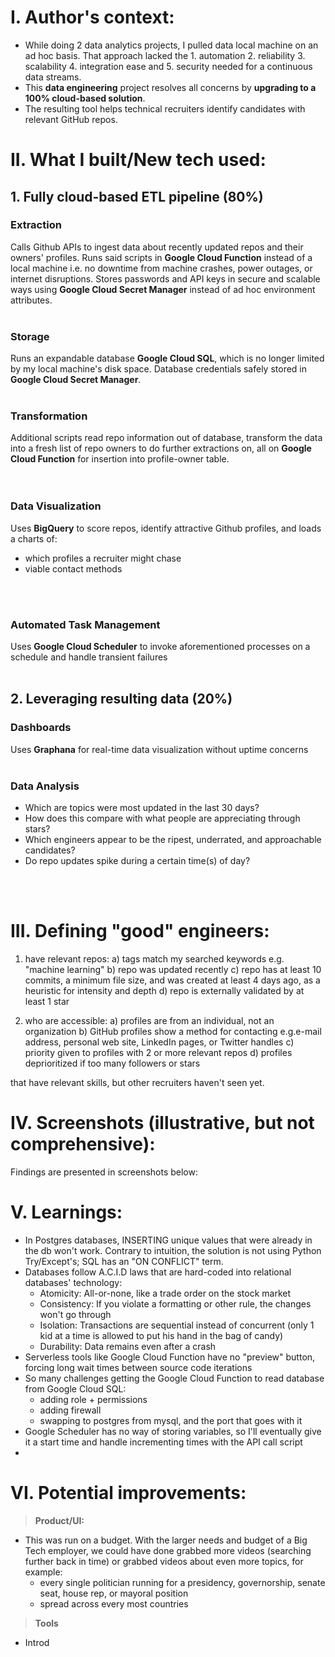 # I. Author's context:
- While doing 2 data analytics projects, I pulled data local machine on an ad hoc basis. That approach lacked the 1. automation 2. reliability 3. scalability 4. integration ease and 5. security needed for a continuous data streams.
- This __data engineering__ project resolves all concerns by __upgrading to a 100% cloud-based solution__.
- The resulting tool helps technical recruiters identify candidates with relevant GitHub repos.

# II. What I built/New tech used:
## 1. Fully cloud-based ETL pipeline (80%)
### Extraction
Calls Github APIs to ingest data about recently updated repos and their owners' profiles. Runs said scripts in __Google Cloud Function__ instead of a local machine i.e. no downtime from machine crashes, power outages, or internet disruptions. Stores passwords and API keys in secure and scalable ways using __Google Cloud Secret Manager__ instead of ad hoc environment attributes.
<br>
<br>
### Storage
Runs an expandable database __Google Cloud SQL__, which is no longer limited by my local machine's disk space. Database credentials safely stored in __Google Cloud Secret Manager__.
<br>
<br>
### Transformation
Additional scripts read repo information out of database, transform the data into a fresh list of repo owners to do further extractions on, all on __Google Cloud Function__ for insertion into profile-owner table.   
<br>
<br>
### Data Visualization
Uses __BigQuery__ to score repos, identify attractive Github profiles, and loads a charts of:
* which profiles a recruiter might chase 
* viable contact methods
<br>
<br>

### Automated Task Management
Uses __Google Cloud Scheduler__ to invoke aforementioned processes on a schedule and handle transient failures
<br>
<br>
## 2. Leveraging resulting data (20%)
### Dashboards
Uses __Graphana__ for real-time data visualization without uptime concerns
<br>
<br>
### Data Analysis
- Which are topics were most updated in the last 30 days?
- How does this compare with what people are appreciating through stars?
- Which engineers appear to be the ripest, underrated, and approachable candidates?
- Do repo updates spike during a certain time(s) of day?
<br>
<br>

# III. Defining "good" engineers:
1. have relevant repos:
   a) tags match my searched keywords e.g. "machine learning"
   b) repo was updated recently
   c) repo has at least 10 commits, a minimum file size, and was created at least 4 days ago, as a heuristic for intensity and depth 
   d) repo is externally validated by at least 1 star

2. who are accessible:
   a) profiles are from an individual, not an organization
   b) GitHub profiles show a method for contacting e.g.e-mail address, personal web site, LinkedIn pages, or Twitter handles
   c) priority given to profiles with 2 or more relevant repos 
   d) profiles deprioritized if too many followers or stars

that have relevant skills, but other recruiters haven't seen yet.

# IV. Screenshots (illustrative, but not comprehensive):
Findings are presented in screenshots below:


# V. Learnings:
- In Postgres databases, INSERTING unique values that were already in the db won't work. Contrary to intuition, the solution is not using Python Try/Except's; SQL has an "ON CONFLICT" term.
- Databases follow A.C.I.D laws that are hard-coded into relational databases' technology:
  - Atomicity: All-or-none, like a trade order on the stock market
  - Consistency: If you violate a formatting or other rule, the changes won't go through
  - Isolation: Transactions are sequential instead of concurrent (only 1 kid at a time is allowed to put his hand in the bag of candy)
  - Durability: Data remains even after a crash
- Serverless tools like Google Cloud Function have no "preview" button, forcing long wait times between source code iterations
- So many challenges getting the Google Cloud Function to read database from Google Cloud SQL:
  - adding role + permissions
  - adding firewall
  - swapping to postgres from mysql, and the port that goes with it
- Google Scheduler has no way of storing variables, so I'll eventually give it a start time and handle incrementing times with the API call script
- 
# VI. Potential improvements:
>**Product/UI:**<br>
- This was run on a budget. With the larger needs and budget of a Big Tech employer, we could have done grabbed more videos (searching further back in time) or grabbed videos about even more topics, for example:<br>
  - every single politician running for a presidency, governorship, senate seat, house rep, or mayoral position<br>
  - spread across every most countries

>**Tools**<br>
- Introd
